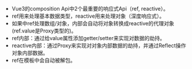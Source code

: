 * Vue3的composition Api中2个最重要的响应式Api（ref, reactive）。
* ref用来处理基本数据类型，reactive用来处理对象（深度响应式）。
* 如果中ref处理数组/对象，内部会自动将对象转换成reactive的代理对象(ref.value是Proxy类型的)。
* ref内部：通过给value属性添加getter/setter来实现对数据的劫持。
* reactive内部：通过Proxy来实现对对象内部数据的劫持，并通过Reflect操作对象内部数据。
* ref在模板中会自动被解包。

